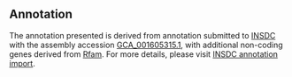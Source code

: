 

Annotation
----------

The annotation presented is derived from annotation submitted to
[INSDC](http://www.insdc.org) with the assembly accession
[GCA\_001605315.1](http://www.ebi.ac.uk/ena/data/view/GCA_001605315.1),
with additional non-coding genes derived from
[Rfam](http://rfam.xfam.org/). For more details, please visit [INSDC
annotation
import](http://ensemblgenomes.org/info/data/insdc_annotation).
